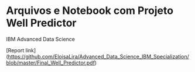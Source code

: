 # Arquivos e Notebook com Projeto Well Predictor

IBM Advanced Data Science 

[Report link] (https://github.com/EloisaLira/Advanced_Data_Science_IBM_Specialization/blob/master/Final_Well_Predictor.pdf)


